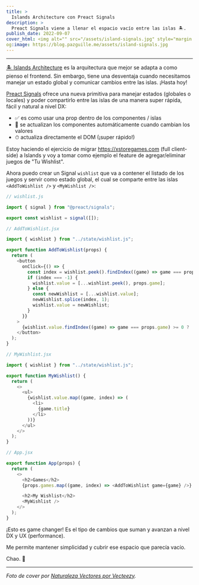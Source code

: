 ```yaml
---
title: >
  Islands Architecture con Preact Signals
description: >
  Preact Signals viene a llenar el espacio vacío entre las islas 🏝.
publish_date: 2022-09-07
cover_html: <img alt="" src="/assets/island-signals.jpg" style="margin:0 auto;" width="592" height="322">
og:image: https://blog.pazguille.me/assets/island-signals.jpg
---
```


---

[🏝 Islands Architecture](https://blog.pazguille.me/2022/por-que-me-copa-islands-architecture) es
la arquitectura que mejor se adapta a como pienso el frontend. Sin embargo, tiene una desventaja cuando necesitamos manejar un estado global y comunicar cambios entre las islas. ¡Hasta hoy!

[Preact Signals](https://preactjs.com/blog/introducing-signals/) ofrece una nueva primitiva para manejar estados (globales o locales) y poder compartirlo entre las islas de una manera super rápida, fácil y natural a nivel DX:


- ✅ es como usar una prop dentro de los componentes / islas
- 🥳 se actualizan los componentes automáticamente cuando cambian los valores
- ⏱ actualiza directamente el DOM (¡super rápido!)


Estoy haciendo el ejercicio de migrar https://xstoregames.com (full client-side) a Islands y voy a tomar como ejemplo el feature de agregar/eliminar juegos de "Tu Wishlist".

Ahora puedo crear un Signal `wishlist` que va a contener el listado de los juegos y servir como estado global, el cual se comparte entre las islas `<AddToWishlist />` y `<MyWishlist />`:

```js
// wishlist.js

import { signal } from "@preact/signals";

export const wishlist = signal([]);
```


```js
// AddToWishlist.jsx

import { wishlist } from "../state/wishlist.js";

export function AddToWishlist(props) {
  return (
    <button
      onClick={() => {
        const index = wishlist.peek().findIndex((game) => game === props.game);
        if (index === -1) {
          wishlist.value = [...wishlist.peek(), props.game];
        } else {
          const newWishlist = [...wishlist.value];
          newWishlist.splice(index, 1);
          wishlist.value = newWishlist;
        }
      }}
    >
      {wishlist.value.findIndex((game) => game === props.game) >= 0 ? 'Remove' : 'Add' } {props.game.title}
    </button>
  );
}
```

```js
// MyWishlist.jsx

import { wishlist } from "../state/wishlist.js";

export function MyWishlist() {
  return (
    <>
      <ul>
        {wishlist.value.map((game, index) => (
          <li>
            {game.title}
          </li>
        ))}
      </ul>
    </>
  );
}
```


```js
// App.jsx

export function App(props) {
  return (
    <>
      <h2>Games</h2>
      {props.games.map((game, index) => <AddToWishlist game={game} />}

      <h2>My Wishlist</h2>
      <MyWishlist />
    </>
  );
}
```

¡Esto es game changer! Es el tipo de cambios que suman y avanzan a nivel DX y UX (performance).

Me permite mantener simplicidad y cubrir ese espacio que parecía vacío.


Chao. 🚀

---


*Foto de cover por <a href="https://es.vecteezy.com/vectores-gratis/naturaleza">Naturaleza Vectores por Vecteezy</a>.*
